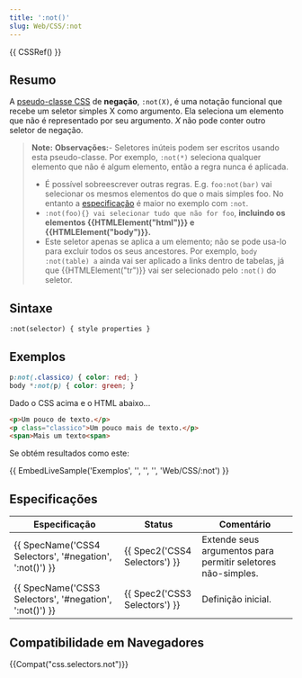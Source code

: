 ```yaml
---
title: ':not()'
slug: Web/CSS/:not
---
```

{{ CSSRef() }}

## Resumo

A [pseudo-classe CSS](/pt-BR/docs/Web/CSS/Pseudo-classes) de **negação**, `:not(X)`, é uma notação funcional que recebe um seletor simples X como argumento. Ela seleciona um elemento que não é representado por seu argumento. _X_ não pode conter outro seletor de negação.

> **Note:** **Observações:**- Seletores inúteis podem ser escritos usando esta pseudo-classe. Por exemplo, `:not(*)` seleciona qualquer elemento que não é algum elemento, então a regra nunca é aplicada.
>
> - É possível sobreescrever outras regras. E.g. `foo:not(bar)` vai selecionar os mesmos elementos do que o mais simples foo. No entanto a [especificação](/pt-BR/docs/Web/CSS/Specificity) é maior no exemplo com `:not`.
> - `:not(foo){} vai selecionar tudo que não for foo`, **incluindo os elementos {{HTMLElement("html")}} e {{HTMLElement("body")}}.**
> - Este seletor apenas se aplica a um elemento; não se pode usa-lo para excluir todos os seus ancestores. Por exemplo, `body :not(table) a` ainda vai ser aplicado a links dentro de tabelas, já que {{HTMLElement("tr")}} vai ser selecionado pelo `:not()` do seletor.

## Sintaxe

```
:not(selector) { style properties }
```

## Exemplos

```css
p:not(.classico) { color: red; }
body *:not(p) { color: green; }
```

Dado o CSS acima e o HTML abaixo...

```html
<p>Um pouco de texto.</p>
<p class="classico">Um pouco mais de texto.</p>
<span>Mais um texto<span>
```

Se obtém resultados como este:

{{ EmbedLiveSample('Exemplos', '', '', '', 'Web/CSS/:not') }}

## Especificações

| Especificação                                                            | Status                                   | Comentário                                                   |
| ------------------------------------------------------------------------ | ---------------------------------------- | ------------------------------------------------------------ |
| {{ SpecName('CSS4 Selectors', '#negation', ':not()') }} | {{ Spec2('CSS4 Selectors') }} | Extende seus argumentos para permitir seletores não-simples. |
| {{ SpecName('CSS3 Selectors', '#negation', ':not()') }} | {{ Spec2('CSS3 Selectors') }} | Definição inicial.                                           |

## Compatibilidade em Navegadores

{{Compat("css.selectors.not")}}
